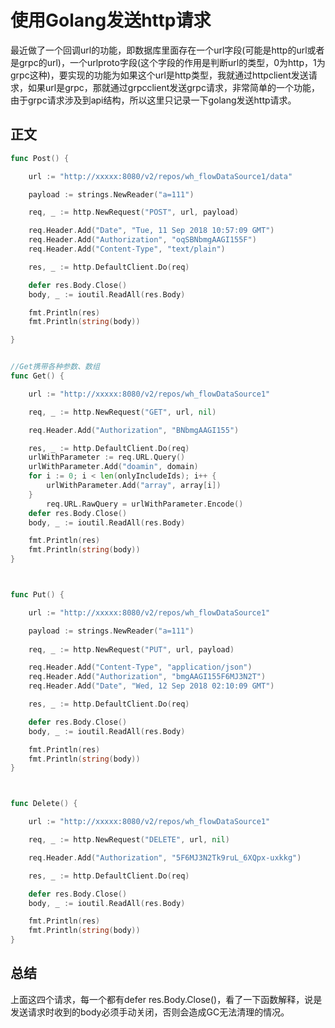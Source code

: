 # 使用Golang发送http请求

最近做了一个回调url的功能，即数据库里面存在一个url字段(可能是http的url或者是grpc的url)，一个urlproto字段(这个字段的作用是判断url的类型，0为http，1为grpc这种)，要实现的功能为如果这个url是http类型，我就通过httpclient发送请求，如果url是grpc，那就通过grpcclient发送grpc请求，非常简单的一个功能，由于grpc请求涉及到api结构，所以这里只记录一下golang发送http请求。

## 正文

```go
func Post() {

	url := "http://xxxxx:8080/v2/repos/wh_flowDataSource1/data"

	payload := strings.NewReader("a=111")

	req, _ := http.NewRequest("POST", url, payload)

	req.Header.Add("Date", "Tue, 11 Sep 2018 10:57:09 GMT")
	req.Header.Add("Authorization", "oqSBNbmgAAGI155F")
	req.Header.Add("Content-Type", "text/plain")

	res, _ := http.DefaultClient.Do(req)

	defer res.Body.Close()
	body, _ := ioutil.ReadAll(res.Body)

	fmt.Println(res)
	fmt.Println(string(body))

}


//Get携带各种参数、数组
func Get() {

	url := "http://xxxxx:8080/v2/repos/wh_flowDataSource1"

	req, _ := http.NewRequest("GET", url, nil)

	req.Header.Add("Authorization", "BNbmgAAGI155")

	res, _ := http.DefaultClient.Do(req)
	urlWithParameter := req.URL.Query()
	urlWithParameter.Add("doamin", domain)
	for i := 0; i < len(onlyIncludeIds); i++ {
		urlWithParameter.Add("array", array[i])
	}
		req.URL.RawQuery = urlWithParameter.Encode()
	defer res.Body.Close()
	body, _ := ioutil.ReadAll(res.Body)

	fmt.Println(res)
	fmt.Println(string(body))
}



func Put() {

	url := "http://xxxxx:8080/v2/repos/wh_flowDataSource1"

	payload := strings.NewReader("a=111")
    
	req, _ := http.NewRequest("PUT", url, payload)

	req.Header.Add("Content-Type", "application/json")
	req.Header.Add("Authorization", "bmgAAGI155F6MJ3N2T")
	req.Header.Add("Date", "Wed, 12 Sep 2018 02:10:09 GMT")

	res, _ := http.DefaultClient.Do(req)

	defer res.Body.Close()
	body, _ := ioutil.ReadAll(res.Body)

	fmt.Println(res)
	fmt.Println(string(body))
}



func Delete() {

	url := "http://xxxxx:8080/v2/repos/wh_flowDataSource1"

	req, _ := http.NewRequest("DELETE", url, nil)

	req.Header.Add("Authorization", "5F6MJ3N2Tk9ruL_6XQpx-uxkkg")

	res, _ := http.DefaultClient.Do(req)

	defer res.Body.Close()
	body, _ := ioutil.ReadAll(res.Body)

	fmt.Println(res)
	fmt.Println(string(body))
}
```

## 总结

上面这四个请求，每一个都有defer res.Body.Close()，看了一下函数解释，说是发送请求时收到的body必须手动关闭，否则会造成GC无法清理的情况。